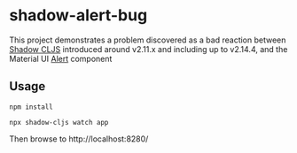 # shadow-alert-bug

This project demonstrates a problem discovered as a bad reaction between [Shadow CLJS](https://github.com/thheller/shadow-cljs) introduced around v2.11.x and including up to v2.14.4, and the Material UI [Alert](https://material-ui.com/components/alert/) component

## Usage

```
npm install
```

```
npx shadow-cljs watch app
```

Then browse to http://localhost:8280/